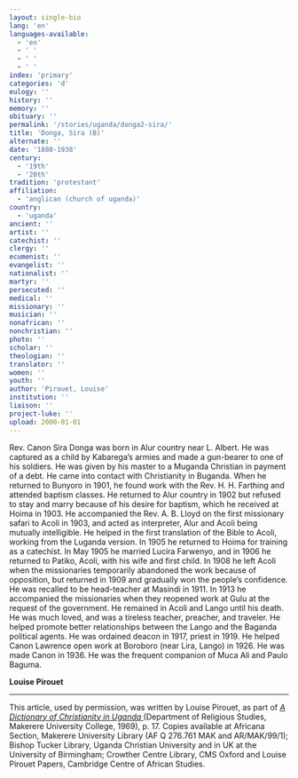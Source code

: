 ```yaml
---
layout: single-bio
lang: 'en'
languages-available:
  - 'en'
  - ' '
  - ' '
  - ' '
index: 'primary'
categories: 'd'
eulogy: ''
history: ''
memory: ''
obituary: ''
permalink: '/stories/uganda/donga2-sira/'
title: 'Donga, Sira (B)'
alternate: ''
date: '1880-1938'
century:
  - '19th'
  - '20th'
tradition: 'protestant'
affiliation:
  - 'anglican (church of uganda)'
country:
  - 'uganda'
ancient: ''
artist: ''
catechist: ''
clergy: ''
ecumenist: ''
evangelist: ''
nationalist: ''
martyr: ''
persecuted: ''
medical: ''
missionary: ''
musician: ''
nonafrican: ''
nonchristian: ''
photo: ''
scholar: ''
theologian: ''
translator: ''
women: ''
youth: ''
author: 'Pirouet, Louise'
institution: ''
liaison: ''
project-luke: ''
upload: 2000-01-01
---
```



Rev. Canon Sira Donga was born in Alur country near L. Albert. He was captured as a child by Kabarega’s armies and made a gun-bearer to one of his soldiers. He was given by his master to a Muganda Christian in payment of a debt. He came into contact with Christianity in Buganda. When he returned to Bunyoro in 1901, he found work with the Rev. H. H. Farthing and attended baptism classes. He returned to Alur country in 1902 but refused to stay and marry because of his desire for baptism, which he received at Hoima in 1903. He accompanied the Rev. A. B. Lloyd on the first missionary safari to Acoli in 1903, and acted as interpreter, Alur and Acoli being mutually intelligible. He helped in the first translation of the Bible to Acoli, working from the Luganda version. In 1905 he returned to Hoima for training as a catechist. In May 1905 he married Lucira Farwenyo, and in 1906 he returned to Patiko, Acoli, with his wife and first child. In 1908 he left Acoli when the missionaries temporarily abandoned the work because of opposition, but returned in 1909 and gradually won the people’s confidence. He was recalled to be head-teacher at Masindi in 1911. In 1913 he accompanied the missionaries when they reopened work at Gulu at the request of the government. He remained in Acoli and Lango until his death. He was much loved, and was a tireless teacher, preacher, and traveler. He helped promote better relationships between the Lango and the Baganda political agents. He was ordained deacon in 1917, priest in 1919. He helped Canon Lawrence open work at Boroboro (near Lira, Lango) in 1926. He was made Canon in 1936. He was the frequent companion of Muca Ali and Paulo Baguma.

**Louise Pirouet**

---

This article, used by permission, was written by Louise Pirouet, as part of *[A Dictionary of Christianity in Uganda ](pirouet-foreword.html)*(Department of Religious Studies, Makerere University College, 1969), p. 17. Copies available at Africana Section, Makerere University Library (AF Q 276.761 MAK and AR/MAK/99/1); Bishop Tucker Library, Uganda Christian University and in UK at the University of Birmingham; Crowther Centre Library, CMS Oxford and Louise Pirouet Papers, Cambridge Centre of African Studies.